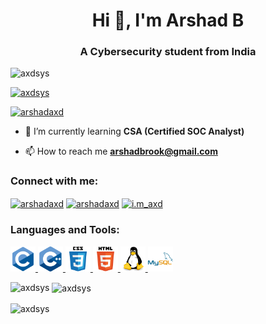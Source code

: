 <h1 align="center">Hi 👋, I'm Arshad B</h1>
<h3 align="center">A Cybersecurity student from India</h3>

<p align="left"> <img src="https://komarev.com/ghpvc/?username=axdsys&label=Profile%20views&color=0e75b6&style=flat" alt="axdsys" /> </p>

<p align="left"> <a href="https://github.com/ryo-ma/github-profile-trophy"><img src="https://github-profile-trophy.vercel.app/?username=axdsys" alt="axdsys" /></a> </p>

<p align="left"> <a href="https://twitter.com/arshadaxd" target="blank"><img src="https://img.shields.io/twitter/follow/arshadaxd?logo=twitter&style=for-the-badge" alt="arshadaxd" /></a> </p>

- 🌱 I’m currently learning **CSA (Certified SOC Analyst)**

- 📫 How to reach me **arshadbrook@gmail.com**

<h3 align="left">Connect with me:</h3>
<p align="left">
<a href="https://twitter.com/arshadaxd" target="blank"><img align="center" src="https://raw.githubusercontent.com/rahuldkjain/github-profile-readme-generator/master/src/images/icons/Social/twitter.svg" alt="arshadaxd" height="30" width="40" /></a>
<a href="https://linkedin.com/in/arshadaxd" target="blank"><img align="center" src="https://raw.githubusercontent.com/rahuldkjain/github-profile-readme-generator/master/src/images/icons/Social/linked-in-alt.svg" alt="arshadaxd" height="30" width="40" /></a>
<a href="https://instagram.com/i.m_axd" target="blank"><img align="center" src="https://raw.githubusercontent.com/rahuldkjain/github-profile-readme-generator/master/src/images/icons/Social/instagram.svg" alt="i.m_axd" height="30" width="40" /></a>
</p>

<h3 align="left">Languages and Tools:</h3>
<p align="left"> <a href="https://www.cprogramming.com/" target="_blank" rel="noreferrer"> <img src="https://raw.githubusercontent.com/devicons/devicon/master/icons/c/c-original.svg" alt="c" width="40" height="40"/> </a> <a href="https://www.w3schools.com/cpp/" target="_blank" rel="noreferrer"> <img src="https://raw.githubusercontent.com/devicons/devicon/master/icons/cplusplus/cplusplus-original.svg" alt="cplusplus" width="40" height="40"/> </a> <a href="https://www.w3schools.com/css/" target="_blank" rel="noreferrer"> <img src="https://raw.githubusercontent.com/devicons/devicon/master/icons/css3/css3-original-wordmark.svg" alt="css3" width="40" height="40"/> </a> <a href="https://www.w3.org/html/" target="_blank" rel="noreferrer"> <img src="https://raw.githubusercontent.com/devicons/devicon/master/icons/html5/html5-original-wordmark.svg" alt="html5" width="40" height="40"/> </a> <a href="https://www.linux.org/" target="_blank" rel="noreferrer"> <img src="https://raw.githubusercontent.com/devicons/devicon/master/icons/linux/linux-original.svg" alt="linux" width="40" height="40"/> </a> <a href="https://www.mysql.com/" target="_blank" rel="noreferrer"> <img src="https://raw.githubusercontent.com/devicons/devicon/master/icons/mysql/mysql-original-wordmark.svg" alt="mysql" width="40" height="40"/> </a> </p>

<p><img align="left" src="https://github-readme-stats.vercel.app/api/top-langs?username=axdsys&show_icons=true&locale=en&layout=compact" alt="axdsys" /></p>

<p>&nbsp;<img align="center" src="https://github-readme-stats.vercel.app/api?username=axdsys&show_icons=true&locale=en" alt="axdsys" /></p>

<p><img align="center" src="https://github-readme-streak-stats.herokuapp.com/?user=axdsys&" alt="axdsys" /></p>
